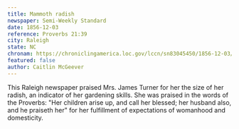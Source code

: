 ```yaml
---
title: Mammoth radish 
newspaper: Semi-Weekly Standard
date: 1856-12-03
reference: Proverbs 21:39
city: Raleigh
state: NC
chronam: https://chroniclingamerica.loc.gov/lccn/sn83045450/1856-12-03/ed-1/seq-3/#words=children+arise+call+blessed+husband+also+praiseth
featured: false
author: Caitlin McGeever
---
```


This Raleigh newspaper praised Mrs. James Turner for her the size of her radish, an indicator of her gardening skills. She was praised in the words of the Proverbs: "Her children arise up, and call her blessed; her husband also, and he praiseth her" for her fulfillment of expectations of womanhood and domesticity. 
